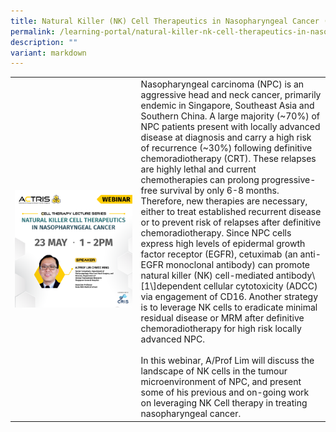 ```yaml
---
title: Natural Killer (NK) Cell Therapeutics in Nasopharyngeal Cancer (NPC)
permalink: /learning-portal/natural-killer-nk-cell-therapeutics-in-nasopharyngeal-cancer-npc/
description: ""
variant: markdown
---
```

<table>
	<tbody>
		<tr>
			<td style="width:40%">
				<img src="/images/Learning%20Portal/2023/webinar_square-website-1.png" align="right">
			</td>
			<td style="width:60%">
Nasopharyngeal carcinoma (NPC) is an aggressive head and neck cancer, primarily endemic in Singapore, Southeast Asia and Southern China. A large majority (~70%) of NPC patients present with locally advanced disease at diagnosis and carry a high risk of recurrence (~30%) following definitive chemoradiotherapy (CRT). These relapses are highly lethal and current chemotherapies can prolong progressive-free survival by only 6-8 months. Therefore, new therapies are necessary, either to treat established recurrent disease or to prevent risk of relapses after definitive chemoradiotherapy. Since NPC cells express high levels of epidermal growth factor receptor (EGFR), cetuximab (an anti-EGFR monoclonal antibody) can promote natural killer (NK) cell-mediated antibody\[1\]dependent cellular cytotoxicity (ADCC) via engagement of CD16. Another strategy is to leverage NK cells to eradicate minimal residual disease or MRM after definitive chemoradiotherapy for high risk locally advanced NPC.
<br><br>
In this webinar, A/Prof Lim will discuss the landscape of NK cells in the tumour microenvironment of NPC, and present some of his previous and on-going work on leveraging NK Cell therapy in treating nasopharyngeal cancer.
			</td>
		</tr>
	</tbody>
	</table>